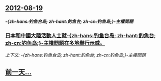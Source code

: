 ## [2012-08-19](/news/2012/08/19/index.md)

##### -{zh-hans:钓鱼台岛; zh-hant:釣魚台; zh-cn:钓鱼岛;}-主權問題
### [ 日本和中國大陸活動人士就-{zh-hans:钓鱼台岛; zh-hant:釣魚台; zh-cn:钓鱼岛;}-主權問題在多地舉行示威。](/news/2012/08/19/日本和中國大陸活動人士就-zh-hans-钓鱼台岛-zh-hant-釣魚台-zh-cn-钓鱼岛-主權問題在多.md)
_上下文: -{zh-hans:钓鱼台岛; zh-hant:釣魚台; zh-cn:钓鱼岛;}-主權問題_

## [前一天...](/news/2012/08/16/index.md)

